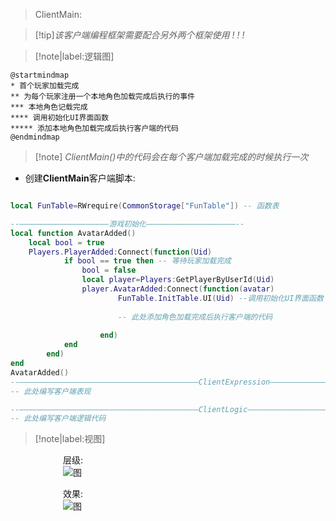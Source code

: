 > ClientMain: 

> [!tip]*该客户端编程框架需要配合另外两个框架使用 ! ! !*  


> [!note|label:逻辑图]
```plantuml
@startmindmap
* 首个玩家加载完成
** 为每个玩家注册一个本地角色加载完成后执行的事件
*** 本地角色记载完成
**** 调用初始化UI界面函数
***** 添加本地角色加载完成后执行客户端的代码
@endmindmap
```


<!-- ![](charlie.gif) --><!-- gif播放 -->
> [!note] *ClientMain()中的代码会在每个客户端加载完成的时候执行一次*
- 创建**ClientMain**客户端脚本:


```lua

local FunTable=RWrequire(CommonStorage["FunTable"]) -- 函数表

--————————————————————游戏初始化————————————————————--
local function AvatarAdded()
	local bool = true
	Players.PlayerAdded:Connect(function(Uid)
			if bool == true then -- 等待玩家加载完成
				bool = false
				local player=Players:GetPlayerByUserId(Uid)
				player.AvatarAdded:Connect(function(avatar)
						FunTable.InitTable.UI(Uid) --调用初始化UI界面函数
						
						-- 此处添加角色加载完成后执行客户端的代码
						
					end)
			end
		end)
end
AvatarAdded()
--————————————————————————————————————————ClientExpression————————————————————————————————————————--
-- 此处编写客户端表现

--————————————————————————————————————————ClientLogic————————————————————————————————————————--
-- 此处编写客户端逻辑代码

```

> [!note|label:视图]

　　　　　　层级:   
　　　　　　![图](/图片/ClientMain.png)  
  
  
　　　　　　效果:  	
　　　　　　![图](/图片/ClientCode.png ':size=50%')